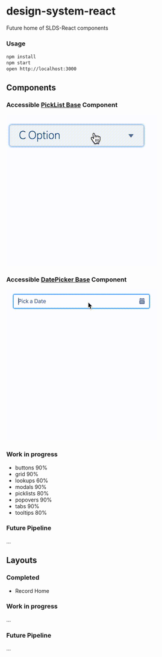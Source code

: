 design-system-react
=====================

Future home of SLDS-React components

### Usage

```
npm install
npm start
open http://localhost:3000
```

## Components

### Accessible [PickList Base](http://www.lightningdesignsystem.com/components/picklists#base&role=regular&status=all) Component

[![browser support](/readme-assets/SLDSPicklistBase.gif)](/readme-assets/SLDSPicklistBase.gif)

### Accessible [DatePicker Base](http://www.lightningdesignsystem.com/components/datepickers#base) Component

[![browser support](/readme-assets/SLDSDatePickerBase.gif)](/readme-assets/SLDSDatePickerBase.gif)

### Work in progress
* buttons 90%
* grid 90%
* lookups 60%
* modals 90%
* picklists 80%
* popovers 90%
* tabs 90%
* tooltips 80%

### Future Pipeline
...

## Layouts

### Completed

* Record Home

### Work in progress
...

### Future Pipeline
...
